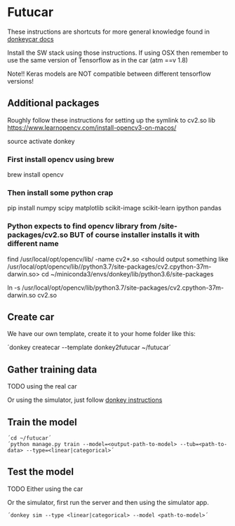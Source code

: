 # Futucar

These instructions are shortcuts for more general knowledge found in [donkeycar docs](http://docs.donkeycar.com/)

Install the SW stack using those instructions. If using OSX then remember to use the same version of Tensorflow as in the car (atm ==v 1.8)

Note!! Keras models are NOT compatible between different tensorflow versions!

## Additional packages
Roughly follow these instructions for setting up the symlink to cv2.so lib
https://www.learnopencv.com/install-opencv3-on-macos/

source activate donkey
### First install opencv using brew
brew install opencv   

### Then install some python crap
pip install numpy scipy matplotlib scikit-image scikit-learn ipython pandas


### Python expects to find opencv library from <python-ver>/site-packages/cv2.so BUT of course installer installs it with different name 
find /usr/local/opt/opencv/lib/ -name cv2*.so
<should output something like /usr/local/opt/opencv/lib//python3.7/site-packages/cv2.cpython-37m-darwin.so>
<Go to your miniconda env folder>
cd ~/miniconda3/envs/donkey/lib/python3.6/site-packages

ln -s /usr/local/opt/opencv/lib/python3.7/site-packages/cv2.cpython-37m-darwin.so cv2.so

## Create car

We have our own template, create it to your home folder like this:

   ´donkey createcar --template donkey2futucar ~/futucar´

## Gather training data

TODO using the real car

Or using the simulator, just follow [donkey instructions](http://docs.donkeycar.com/guide/simulator/#typical-use)

## Train the model

    ´cd ~/futucar´
    ´python manage.py train --model=<output-path-to-model> --tub=<path-to-data> --type=<linear|categorical>´   


## Test the model

TODO Either using the car

Or the simulator, first run the server and then using the simulator app.

    ´donkey sim --type <linear|categorical> --model <path-to-model>´
